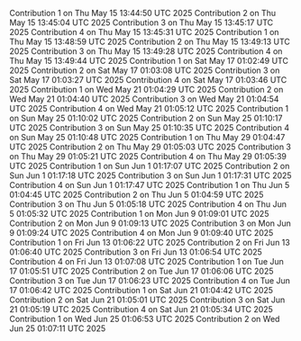 
Contribution 1 on Thu May 15 13:44:50 UTC 2025
Contribution 2 on Thu May 15 13:45:04 UTC 2025
Contribution 3 on Thu May 15 13:45:17 UTC 2025
Contribution 4 on Thu May 15 13:45:31 UTC 2025
Contribution 1 on Thu May 15 13:48:59 UTC 2025
Contribution 2 on Thu May 15 13:49:13 UTC 2025
Contribution 3 on Thu May 15 13:49:28 UTC 2025
Contribution 4 on Thu May 15 13:49:44 UTC 2025
Contribution 1 on Sat May 17 01:02:49 UTC 2025
Contribution 2 on Sat May 17 01:03:08 UTC 2025
Contribution 3 on Sat May 17 01:03:27 UTC 2025
Contribution 4 on Sat May 17 01:03:46 UTC 2025
Contribution 1 on Wed May 21 01:04:29 UTC 2025
Contribution 2 on Wed May 21 01:04:40 UTC 2025
Contribution 3 on Wed May 21 01:04:54 UTC 2025
Contribution 4 on Wed May 21 01:05:12 UTC 2025
Contribution 1 on Sun May 25 01:10:02 UTC 2025
Contribution 2 on Sun May 25 01:10:17 UTC 2025
Contribution 3 on Sun May 25 01:10:35 UTC 2025
Contribution 4 on Sun May 25 01:10:48 UTC 2025
Contribution 1 on Thu May 29 01:04:47 UTC 2025
Contribution 2 on Thu May 29 01:05:03 UTC 2025
Contribution 3 on Thu May 29 01:05:21 UTC 2025
Contribution 4 on Thu May 29 01:05:39 UTC 2025
Contribution 1 on Sun Jun  1 01:17:07 UTC 2025
Contribution 2 on Sun Jun  1 01:17:18 UTC 2025
Contribution 3 on Sun Jun  1 01:17:31 UTC 2025
Contribution 4 on Sun Jun  1 01:17:47 UTC 2025
Contribution 1 on Thu Jun  5 01:04:45 UTC 2025
Contribution 2 on Thu Jun  5 01:04:59 UTC 2025
Contribution 3 on Thu Jun  5 01:05:18 UTC 2025
Contribution 4 on Thu Jun  5 01:05:32 UTC 2025
Contribution 1 on Mon Jun  9 01:09:01 UTC 2025
Contribution 2 on Mon Jun  9 01:09:13 UTC 2025
Contribution 3 on Mon Jun  9 01:09:24 UTC 2025
Contribution 4 on Mon Jun  9 01:09:40 UTC 2025
Contribution 1 on Fri Jun 13 01:06:22 UTC 2025
Contribution 2 on Fri Jun 13 01:06:40 UTC 2025
Contribution 3 on Fri Jun 13 01:06:54 UTC 2025
Contribution 4 on Fri Jun 13 01:07:08 UTC 2025
Contribution 1 on Tue Jun 17 01:05:51 UTC 2025
Contribution 2 on Tue Jun 17 01:06:06 UTC 2025
Contribution 3 on Tue Jun 17 01:06:23 UTC 2025
Contribution 4 on Tue Jun 17 01:06:42 UTC 2025
Contribution 1 on Sat Jun 21 01:04:42 UTC 2025
Contribution 2 on Sat Jun 21 01:05:01 UTC 2025
Contribution 3 on Sat Jun 21 01:05:19 UTC 2025
Contribution 4 on Sat Jun 21 01:05:34 UTC 2025
Contribution 1 on Wed Jun 25 01:06:53 UTC 2025
Contribution 2 on Wed Jun 25 01:07:11 UTC 2025
